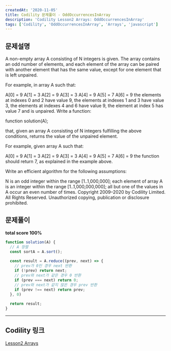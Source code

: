 ```yaml
---
createdAt: '2020-11-05'
title: Codility 문제풀이 - OddOccurrencesInArray
description: 'Codility Lesson2 Arrays: OddOccurrencesInArray'
tags: ['Codility', 'OddOccurrencesInArray', 'Arrays', 'javascript']
---
```


## 문제설명
A non-empty array A consisting of N integers is given. The array contains an odd number of elements, and each element of the array can be paired with another element that has the same value, except for one element that is left unpaired.

For example, in array A such that:

  A[0] = 9  A[1] = 3  A[2] = 9
  A[3] = 3  A[4] = 9  A[5] = 7
  A[6] = 9
the elements at indexes 0 and 2 have value 9,
the elements at indexes 1 and 3 have value 3,
the elements at indexes 4 and 6 have value 9,
the element at index 5 has value 7 and is unpaired.
Write a function:

function solution(A);

that, given an array A consisting of N integers fulfilling the above conditions, returns the value of the unpaired element.

For example, given array A such that:

  A[0] = 9  A[1] = 3  A[2] = 9
  A[3] = 3  A[4] = 9  A[5] = 7
  A[6] = 9
the function should return 7, as explained in the example above.

Write an efficient algorithm for the following assumptions:

N is an odd integer within the range [1..1,000,000];
each element of array A is an integer within the range [1..1,000,000,000];
all but one of the values in A occur an even number of times.
Copyright 2009–2020 by Codility Limited. All Rights Reserved. Unauthorized copying, publication or disclosure prohibited.

## 문제풀이

**total score 100%**

```javascript
function solution(A) {
  // A 정렬 
  const sortA = A.sort();
  
  const result = A.reduce((prev, next) => {
    // prev가 0인 경우 next 반환
    if (!prev) return next;
    // prev와 next가 같은 경우 0 반환
    if (prev === next) return 0;
    // prev와 next가 같지 않은 경우 prev 반환
    if (prev !== next) return prev;
  }, 0)
  
  return result;
}
```  

---

## Codility 링크
<a href="https://app.codility.com/programmers/lessons/2-arrays/" target="_blank">Lesson2 Arrays</a>
